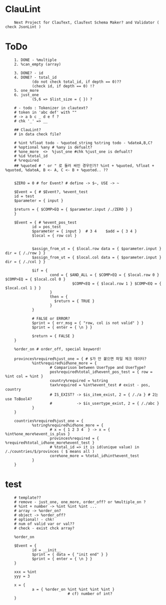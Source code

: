 # ClauLint
        Next Project for ClauText, ClauText Schema Maker? and Validator ( check JsonLint )
     
# ToDo
        1. DONE - %multiple
        2. %can_empty (array)
        
        3. DONE? - id
        4. DONE? - total_id
                (do not check total_id, if depth == 0)?? 
                (check id, if depth == 0) !?
        5. one_more 
        6. just_one
                (5,6 => $list_size = { }) ?
  
        # - todo : Tokenizer in clautext?
        # token in 'abc def' with ""
        # -> a b c _ d e f ?
        # chk '_' => __

        ## ClauLint?
        # in data check file?

        # %int %float todo - %quoted_string %string todo - %dateA,B,C?
        # %optional %any # %any is defualt?
        # %one_more  <>  %just_one #chk %just_one is defualt?
        # %id %total_id
        # %required 
        ## %quoted # ' or " 로 둘러 싸인 경우인가? %int + %quoted, %float + %quoted, %dateA, B <- A, C <- B + %quoted.. ??


        $ZERO = 0 # for Event? # define -> $~, USE -> ~

        $Event = { # $Event?, %event_test
        id = test
        $parameter = { input }

        $return = { $COMP>EQ = { $parameter.input /./ZERO } }
        }

        $Event = { # %event_pos_test        
                id = pos_test
                $parameter = { input }  # 3 4    $add = { 3 4 }
                $local = { row col }


                $assign_from_ut = { $local.row data = { $parameter.input } dir = { /./row } }
                $assign_from_ut = { $local.col data = { $parameter.input } dir = { /./col } }

                $if = { 
                        cond = { $AND_ALL = { $COMP>EQ = { $local.row 0 } $COMP>EQ = { $local.col 0 } 
                                  $COMP<EQ = { $local.row 1 } $COMP<EQ = { $local.col 1 } } 
                        }
                        then = {
                          $return = { TRUE }
                        }
                }

                # FALSE or ERROR?
                $print = { err_msg = { "row, col is not valid" } }
                $print = { enter = { \n } }

                $return = { FALSE }
        }

        %order_on # order_off, special keyword!

        provinces%required%just_one = { # $가 안 붙으면 파일 체크 데이터?
                %int%required%id%one_more = {
                        # Comparison between UserType and UserType?
                        pos%required%total_id%event_pos_test = { row = %int col = %int } 
                        country%required = %string
                        tax%required = %int%event_test # exist - pos, country
                        # IS_EXIST? -> $is_item_exist, 2 = { /./a } # 2는 use ToBool4?
                        #           -> $is_usertype_exist, 2 = { /./abc }
                }
        }

        countries%required%just_one = {
                %string%required%id%one_more = {
                        # x = { 1 2 3 4  } -> x = { %int%one_more%event_is_plus }
                        provinces%required = { %required%total_id%one_more%event_test } 
                        # %total_id => it is id(unique value) in /./countries/$/provinces ( $ means all ) 
                        core%one_more = %total_id%int%event_test
                }
        }
        
# test
        # template??
        # remove - just_one, one_more, order_off? or %multiple_on ?
        # %int + number -> %int %int %int ...
        # array -> %order_on?
        # object -> %order_off?
        # optional! - chk!
        # num of valid var or val??
        # check - exist chck array?

        %order_on

        $Event = {
                id = __init__
                $print = { data = { "init end" } }
                $print = { enter = { \n } }
        }

        xxx = %int
        yyy = 3

        x = { 
                a = { %order_on %int %int %int %int } 
                                # cf) number of int?
        }

